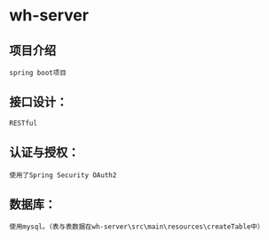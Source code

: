 # wh-server

项目介绍
--
	spring boot项目

接口设计：
-----
	RESTful

认证与授权：
------
	使用了Spring Security OAuth2

数据库：
----
	使用mysql。（表与表数据在wh-server\src\main\resources\createTable中）
